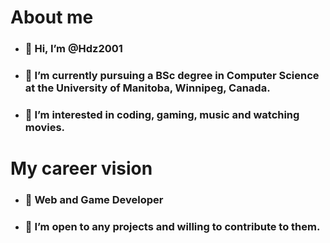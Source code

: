 # About me

* ### 👋 Hi, I’m @Hdz2001
* ### 🌱 I’m currently pursuing a BSc degree in Computer Science at the University of Manitoba, Winnipeg, Canada.
* ### 👀 I’m interested in coding, gaming, music and watching movies.

# My career vision

* ### 💼 Web and Game Developer 
* ### 💞️ I’m open to any projects and willing to contribute to them.
